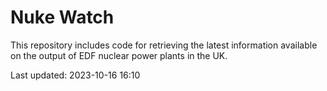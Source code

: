 # Nuke Watch

This repository includes code for retrieving the latest information available on the output of EDF nuclear power plants in the UK.

Last updated: 2023-10-16 16:10